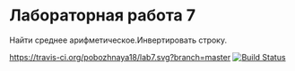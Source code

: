 # Лабораторная работа 7
Найти среднее арифметическое.Инвертировать строку.

https://travis-ci.org/pobozhnaya18/lab7.svg?branch=master
[![Build Status](https://travis-ci.org/pobozhnaya18/lab7.svg?branch=master)](https://travis-ci.org/pobozhnaya18/lab7)
